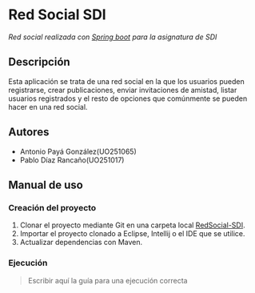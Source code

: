 # Red Social SDI

*Red social realizada con [Spring boot](https://projects.spring.io/spring-boot/)  para la asignatura de SDI*

## Descripción

Esta aplicación se trata de una red social en la que los usuarios pueden registrarse, crear publicaciones, enviar
invitaciones de amistad, listar usuarios registrados y el resto de opciones que comúnmente se pueden hacer en 
una red social.

## Autores

* Antonio Payá González(UO251065)
* Pablo Díaz Rancaño(UO251017)

## Manual de uso

### Creación del proyecto

1. Clonar el proyecto mediante Git en una carpeta local [RedSocial-SDI](https://github.com/antonioalfa22/RedSocial-SDI.git).
2. Importar el proyecto clonado a Eclipse, Intellij o el IDE que se utilice.
3. Actualizar dependencias con Maven.

### Ejecución

> Escribir aquí la guía para una ejecución correcta


